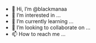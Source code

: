 - 👋 Hi, I’m @blackmanaa
- 👀 I’m interested in ...
- 🌱 I’m currently learning ...
- 💞️ I’m looking to collaborate on ...
- 📫 How to reach me ...

<!---
blackmanaa/blackmanaa is a ✨ special ✨ repository because its `README.md` (this file) appears on your GitHub profile.
You can click the Preview link to take a look at your changes.
--->
